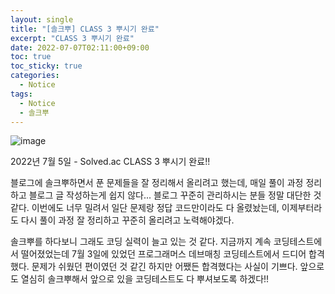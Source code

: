 ```yaml
---
layout: single
title: "[솔크뿌] CLASS 3 뿌시기 완료"
excerpt: "CLASS 3 뿌시기 완료"
date: 2022-07-07T02:11:00+09:00
toc: true
toc_sticky: true
categories:
  - Notice
tags:
  - Notice
  - 솔크뿌
---
```


![image](https://user-images.githubusercontent.com/60471550/177599639-f715996b-181d-4a4f-b094-b2ca30ebadff.png)

2022년 7월 5일 - Solved.ac CLASS 3 뿌시기 완료!!

블로그에 솔크뿌하면서 푼 문제들을 잘 정리해서 올리려고 했는데, 매일 풀이 과정 정리하고 블로그 글 작성하는게 쉽지 않다\... 블로그 꾸준히 관리하시는 분들 정말 대단한 것 같다. 이번에도 너무 밀려서 일단 문제랑 정답 코드만이라도 다 올렸놨는데, 이제부터라도 다시 풀이 과정 잘 정리하고 꾸준히 올리려고 노력해야겠다.

솔크뿌를 하다보니 그래도 코딩 실력이 늘고 있는 것 같다. 지금까지 계속 코딩테스트에서 떨어졌었는데 7월 3일에 있었던 프로그래머스 데브매칭 코딩테스트에서 드디어 합격했다. 문제가 쉬웠던 편이였던 것 같긴 하지만 어쨌든 합격했다는 사실이 기쁘다. 앞으로도 열심히 솔크뿌해서 앞으로 있을 코딩테스트도 다 뿌셔보도록 하겠다!!